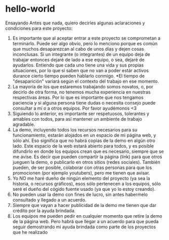 # hello-world
Ensayando
Antes que nada, quiero decirles algunas aclaraciones y condiciones para este proyecto:
1. Es importante que al aceptar entrar a este proyecto se comprometan a terminarlo. Puede ser algo obvio, pero lo menciono porque es común que muchos desaparezcan al cabo de unos días y dejen cosas inconclusas. Si un integrante (o integrantes) de un equipo deja de trabajar entonces dejaré de lado a ese equipo, o sea, dejaré de ayudarlos. Entiendo que cada uno tiene una vida y sus propias situaciones, por lo que si saben que no van a poder estár activos durance cierto tiempo pueden hablarlo conmigo. *El tiempo de "desaparición" variará según el contexto del trabajo en ese momento.
2. La mayoría de los que estaremos trabajando somos novatos, o, por decirlo de otra forma, no tenemos mucha experiencia en nuestras respectivas áreas. Por lo que es importante que nos tengamos paciencia y si alguna persona tiene dudas o necesita consejo puede consultar  a mí o a otros equipos. Por favor ayudémonos  <3
3. Siguiendo lo anterior, es importante ser respetuosos, tolerantes y amables con todos, para así mantener un ambiente de trabajo agradable.
4. La demo, incluyendo todos los recursos necesarios para su funcionamiento, estarán alojados en un espacio de mi página web, y sólo ahí. Eso significa que no habrá copias de la demo en algún otro lado.  Este espacio de la web estará abierto para todos, y es posible difundirlo en donde los equipos crean que es necesario, siempre que se me avise. Es decir que pueden compartir la página (link) para que otros jueguen la demo, o publicarlo en otros sitios (redes sociales). También pueden, de ser posible, colaborar con otras personas para que los promocionen (por ejemplo youtubers), pero me tienen que avisar.
5. Yo NO me haré dueño de ningún elemento del proyecto (ya sea la historia, o recursos gráficos), esos sólo pertenecen a los equipos, sólo seré el dueño del cógido fuente usado (ya que yo lo estoy creando).
6. No pueden usar la demo con fines de lucro, sin antes habermelo consultado y llegado a un acuerdo.
7. Siempre que vayan a hacer publicidad de la demo me tienen que dar crédito por la ayuda brindada.
8. Los equipos me pueden pedir en cualquier momento que retire la demo de la página web. Pero habrá que llegar a un acuerdo para que pueda seguir demostrando mi ayuda brindada como parte de los proyectos que he realizado
